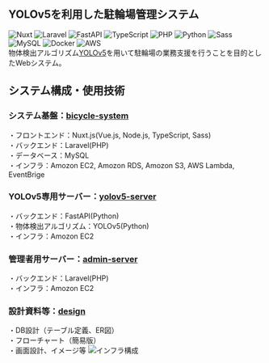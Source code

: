 ## YOLOv5を利用した駐輪場管理システム  
![Nuxt](https://img.shields.io/badge/-Nuxt.js-00C58E.svg?logo=nuxt.js&style=plastic)
![Laravel](https://img.shields.io/badge/-Laravel-E74430.svg?logo=laravel&style=plastic)
![FastAPI](https://img.shields.io/badge/-FastAPI-66cdaa.svg?logo=&style=plastic)
![TypeScript](https://img.shields.io/badge/-TypeScript-007ACC.svg?logo=typescript&style=plastic)
![PHP](https://img.shields.io/badge/-PHP-777BB4.svg?logo=php&style=plastic)
![Python](https://img.shields.io/badge/-Python-3776AB.svg?logo=python&style=plastic)
![Sass](https://img.shields.io/badge/-Sass-CC6699.svg?logo=sass&style=plastic)
![MySQL](https://img.shields.io/badge/-MySQL-4479A1.svg?logo=mysql&style=plastic)
![Docker](https://img.shields.io/badge/-Docker-1488C6.svg?logo=docker&style=plastic)
![AWS](https://img.shields.io/badge/-Amazon%20AWS-232F3E.svg?logo=amazon-aws&style=plastic)  
物体検出アルゴリズム[YOLOv5](https://github.com/ultralytics/yolov5)を用いて駐輪場の業務支援を行うことを目的としたWebシステム。  
## システム構成・使用技術  
### システム基盤：[bicycle-system](https://github.com/projectd-team14/bicycle_system)    
・フロントエンド：Nuxt.js(Vue.js, Node.js, TypeScript, Sass)  
・バックエンド：Laravel(PHP)  
・データベース：MySQL  
・インフラ：Amozon EC2, Amozon RDS, Amozon S3, AWS Lambda, EventBrige  
### YOLOv5専用サーバー：[yolov5-server](https://github.com/projectd-team14/yolov5-server)  
・バックエンド：FastAPI(Python)  
・物体検出アルゴリズム：YOLOv5(Python)  
・インフラ：Amozon EC2  
### 管理者用サーバー：[admin-server](https://github.com/projectd-team14/admin-server)  
・バックエンド：Laravel(PHP)  
・インフラ：Amozon EC2  
### 設計資料等：[design](https://github.com/projectd-team14/design)  
・DB設計（テーブル定義、ER図）  
・フローチャート（簡易版）  
・画面設計、イメージ等
![インフラ構成](https://user-images.githubusercontent.com/71867595/210197275-1b7fc511-de77-4708-8176-65a20f5f08bd.png)
